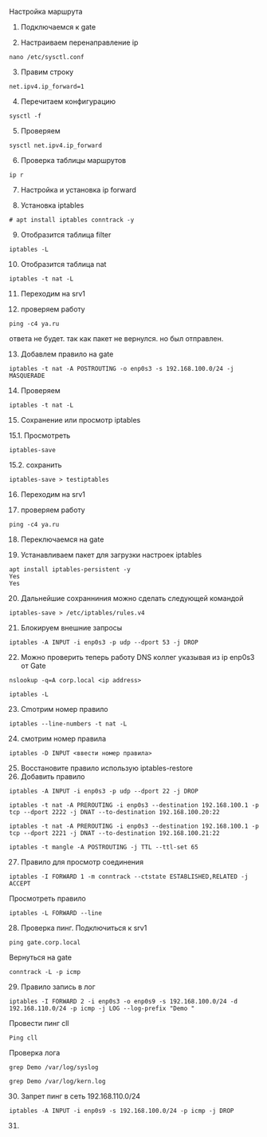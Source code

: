 Настройка маршрута

1. Подключаемся к gate

2. Настраиваем перенаправление ip
```
nano /etc/sysctl.conf
```
3. Правим строку
```
net.ipv4.ip_forward=1
```
4. Перечитаем конфигурацию

```
sysctl -f
```

5. Проверяем

```
sysctl net.ipv4.ip_forward
```
6. Проверка таблицы маршрутов

```
ip r
```

7. Настройка и установка ip forward

8. Установка iptables
```
# apt install iptables conntrack -y
```

9. Отобразится таблица filter
```
iptables -L
```
10. Отобразится таблица nat

```
iptables -t nat -L
```
11. Переходим на srv1

12. проверяем работу
```
ping -c4 ya.ru
```
ответа не будет. так как пакет не вернулся. но был отправлен.

13. Добавлем правило на gate

```
iptables -t nat -A POSTROUTING -o enp0s3 -s 192.168.100.0/24 -j MASQUERADE
```
14. Проверяем

```
iptables -t nat -L
```

15. Сохранение или просмотр iptables

15.1. Просмотреть
```
iptables-save
```
15.2. сохранить 
```
iptables-save > testiptables
```

16. Переходим на srv1

17. проверяем работу
```
ping -c4 ya.ru
```

18. Переключаемся на gate

19. Устанавливаем пакет для загрузки настроек iptables
```
apt install iptables-persistent -y
Yes
Yes
```

20. Дальнейшие сохранниния можно сделать следующей командой

```
iptables-save > /etc/iptables/rules.v4
```

21. Блокируем внешние запросы

```
iptables -A INPUT -i enp0s3 -p udp --dport 53 -j DROP
```

22. Можно проверить теперь работу DNS коллег указывая из ip enp0s3 от Gate
```
nslookup -q=A corp.local <ip address>
```
```
iptables -L
```

23. Сmотрим номер правило
```
iptables --line-numbers -t nat -L

```
24. смотрим номер правила

```
iptables -D INPUT <ввести номер правила>
```
25. Восстановите правило использую iptables-restore
26. Добавить правило

```
iptables -A INPUT -i enp0s3 -p udp --dport 22 -j DROP
```
```
iptables -t nat -A PREROUTING -i enp0s3 --destination 192.168.100.1 -p tcp --dport 2222 -j DNAT --to-destination 192.168.100.20:22
```
```
iptables -t nat -A PREROUTING -i enp0s3 --destination 192.168.100.1 -p tcp --dport 2221 -j DNAT --to-destination 192.168.100.21:22
```
```
iptables -t mangle -A POSTROUTING -j TTL --ttl-set 65
```
27. Правило для просмотр соединения
```
iptables -I FORWARD 1 -m conntrack --ctstate ESTABLISHED,RELATED -j ACCEPT
```
Просмотреть правило
```
iptables -L FORWARD --line
```
28. Проверка пинг. Подключиться к srv1
```
ping gate.corp.local
```
Вернуться на gate
```
conntrack -L -p icmp
```
29. Правило запись в лог
```
iptables -I FORWARD 2 -i enp0s3 -o enp0s9 -s 192.168.100.0/24 -d 192.168.110.0/24 -p icmp -j LOG --log-prefix "Demo "
```
Провести пинг cll
```
Ping cll
```
Проверка лога
```
grep Demo /var/log/syslog
```
```
grep Demo /var/log/kern.log
```
30. Запрет пинг в сеть 192.168.110.0/24
```
iptables -A INPUT -i enp0s9 -s 192.168.100.0/24 -p icmp -j DROP
```
31. 
